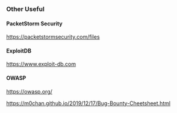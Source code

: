 ### Other Useful

#### PacketStorm Security
https://packetstormsecurity.com/files

#### ExploitDB
https://www.exploit-db.com

#### OWASP
https://owasp.org/


https://m0chan.github.io/2019/12/17/Bug-Bounty-Cheetsheet.html




